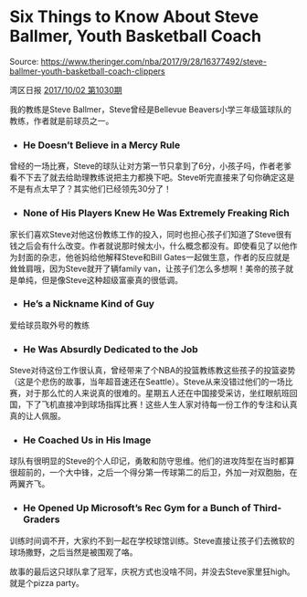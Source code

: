 # Six Things to Know About Steve Ballmer, Youth Basketball Coach

Source: https://www.theringer.com/nba/2017/9/28/16377492/steve-ballmer-youth-basketball-coach-clippers

湾区日报 [2017/10/02 第1030期](https://wanqu.co/issues/1030?s=/issues)

我的教练是Steve Ballmer，Steve曾经是Bellevue Beavers小学三年级篮球队的教练，作者就是前球员之一。

- ### He Doesn’t Believe in a Mercy Rule

曾经的一场比赛，Steve的球队让对方第一节只拿到了6分，小孩子吗，作者老爹看不下去了就去给助理教练说把主力都换下吧。Steve听完直接来了句你确定这是不是有点太早了？其实他们已经领先30分了！

- ### None of His Players Knew He Was Extremely Freaking Rich

家长们喜欢Steve对他这份教练工作的投入，同时也担心孩子们知道了Steve很有钱之后会有什么改变。作者就说那时候太小，什么概念都没有。即使看见了以他作为封面的杂志，他爸妈给他解释Steve和Bill Gates一起做生意，作者的反应就是耸耸肩哦，因为Steve就开了辆family van，让孩子们怎么多想啊！美帝的孩子就是单纯，但是像Steve这种超级富豪真的很低调。

- ### He’s a Nickname Kind of Guy

爱给球员取外号的教练

- ### He Was Absurdly Dedicated to the Job

Steve对待这份工作很认真，曾经带来了个NBA的投篮教练教这些孩子的投篮姿势（这是个悲伤的故事，当年超音速还在Seattle）。Steve从来没错过他们的一场比赛，对于那么忙的人来说真的很难的。星期五人还在中国接受采访，坐红眼航班回国，下了飞机直接冲到球场指挥比赛！这些人生人家对待每一份工作的专注和认真真的让人佩服。

- ### He Coached Us in His Image

球队有很明显的Steve的个人印记，勇敢和防守思维。他们的进攻阵型在当时都算很超前的，一个大中锋，之后一个得分第一传球第二的后卫，外加一对双胞胎，在两翼齐飞。

- ### He Opened Up Microsoft’s Rec Gym for a Bunch of Third-Graders

训练时间调不开，大家约不到一起在学校球馆训练。Steve直接让孩子们去微软的球场撒野，之后当然是被围观了咯。

故事的最后这只球队拿了冠军，庆祝方式也没啥不同，并没去Steve家里狂high。就是个pizza party。


